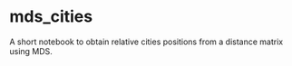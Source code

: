 # mds_cities
A short notebook to obtain relative cities positions from a distance matrix using MDS.
